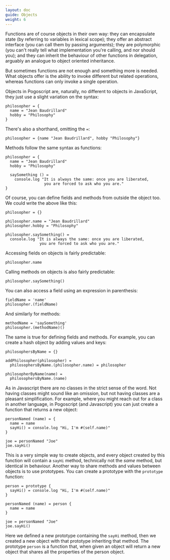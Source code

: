 ```yaml
---
layout: doc
guide: Objects
weight: 6
---
```


Functions are of course objects in their own way: they can encapsulate state (by referring to variables in lexical scope); they offer an abstract interface (you can call them by passing arguments); they are polymorphic (you can't really tell what implementation you're calling, and nor should you); and they can inherit the behaviour of other functions in delegation, arguably an analogue to object oriented inheritance.

But sometimes functions are not enough and something more is needed. What objects offer is the ability to invoke different but related operations, whereas functions can only invoke a single operation.

Objects in Pogoscript are, naturally, no different to objects in JavaScript, they just use a slight variation on the syntax:

    philosopher = {
      name = "Jean Baudrillard"
      hobby = "Philosophy"
    }

There's also a shorthand, omitting the `=`:

    philosopher = {name "Jean Baudrillard", hobby "Philosophy"}

Methods follow the same syntax as functions:

    philosopher = {
      name = "Jean Baudrillard"
      hobby = "Philosophy"

      saySomething () =
        console.log "It is always the same: once you are liberated,
                     you are forced to ask who you are."
    }

Of course, you can define fields and methods from outside the object too. We could write the above like this:

    philosopher = {}

    philosopher.name = "Jean Baudrillard"
    philosopher.hobby = "Philosophy"

    philosopher.saySomething() =
      console.log "It is always the same: once you are liberated,
                   you are forced to ask who you are."

Accessing fields on objects is fairly predictable:

    philosopher.name

Calling methods on objects is also fairly predictable:

    philosopher.saySomething()

You can also access a field using an expression in parenthesis:

    fieldName = 'name'
    philosopher.(fieldName)

And similarly for methods:

    methodName = 'saySomething'
    philosopher.(methodName)()

The same is true for defining fields and methods. For example, you can create a hash object by adding values and keys:

    philosophersByName = {}

    addPhilosopher(philosopher) =
      philosophersByName.(philosopher.name) = philosopher

    philosopherByName(name) =
      philosophersByName.(name)

As in Javascript there are no classes in the strict sense of the word. Not having classes might sound like an omission, but not having classes are a pleasant simplification. For example, where you might reach out for a class in another language, in Pogoscript (and Javascript) you can just create a function that returns a new object:

    personNamed (name) = {
      name = name
      sayHi() = console.log "Hi, I'm #(self.name)"
    }

    joe = personNamed "Joe"
    joe.sayHi()

This is a very simple way to create objects, and every object created by this function will contain a `sayHi` method, technically not the _same_ method, but identical in behaviour. Another way to share methods and values between objects is to use prototypes. You can create a prototype with the `prototype` function:

    person = prototype {
      sayHi() = console.log "Hi, I'm #(self.name)"
    }

    personNamed (name) = person {
      name = name
    }

    joe = personNamed "Joe"
    joe.sayHi()

Here we defined a new prototype containing the `sayHi` method, then we created a new object with that prototype inheriting that method. The prototype `person` is a function that, when given an object will return a new object that shares all the properties of the person object.
